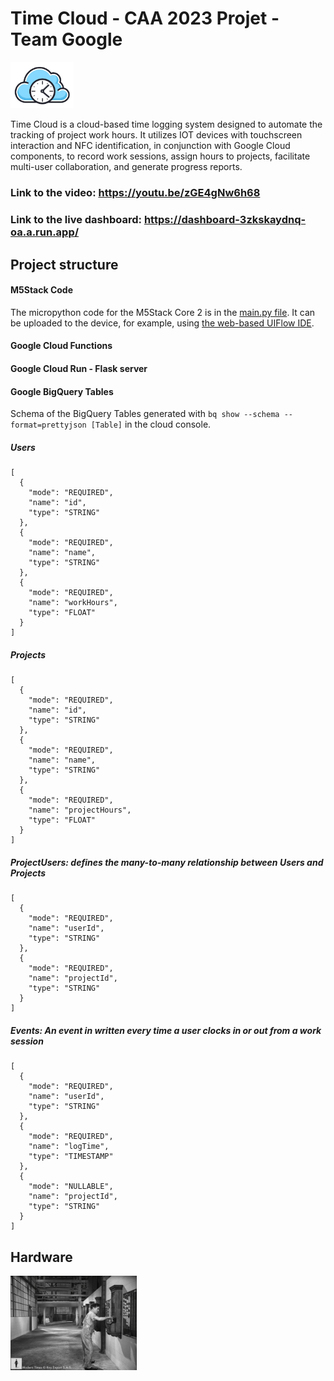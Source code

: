 # Time Cloud - CAA 2023 Projet - Team Google

<img src="time-cloud.png" width="20%">

Time Cloud is a cloud-based time logging system designed to automate the tracking of project work hours. It utilizes IOT devices with touchscreen interaction and NFC identification, in conjunction with Google Cloud components, to record work sessions, assign hours to projects, facilitate multi-user collaboration, and generate progress reports.

### Link to the video: https://youtu.be/zGE4gNw6h68
### Link to the live dashboard: https://dashboard-3zkskaydnq-oa.a.run.app/

## Project structure

#### M5Stack Code
The micropython code for the M5Stack Core 2 is in the [main.py file](M5Stack/main.py). It can be uploaded to the device, for example, using [the web-based UIFlow IDE](https://flow.m5stack.com/).

#### Google Cloud Functions

#### Google Cloud Run - Flask server

#### Google BigQuery Tables
Schema of the BigQuery Tables generated with ```bq show --schema --format=prettyjson [Table]``` in the cloud console.

##### Users
```
[
  {
    "mode": "REQUIRED",
    "name": "id",
    "type": "STRING"
  },
  {
    "mode": "REQUIRED",
    "name": "name",
    "type": "STRING"
  },
  {
    "mode": "REQUIRED",
    "name": "workHours",
    "type": "FLOAT"
  }
]
```

##### Projects
```
[
  {
    "mode": "REQUIRED",
    "name": "id",
    "type": "STRING"
  },
  {
    "mode": "REQUIRED",
    "name": "name",
    "type": "STRING"
  },
  {
    "mode": "REQUIRED",
    "name": "projectHours",
    "type": "FLOAT"
  }
]
```

##### ProjectUsers: defines the many-to-many relationship between Users and Projects
```
[
  {
    "mode": "REQUIRED",
    "name": "userId",
    "type": "STRING"
  },
  {
    "mode": "REQUIRED",
    "name": "projectId",
    "type": "STRING"
  }
]
```

##### Events: An event in written every time a user clocks in or out from a work session
```
[
  {
    "mode": "REQUIRED",
    "name": "userId",
    "type": "STRING"
  },
  {
    "mode": "REQUIRED",
    "name": "logTime",
    "type": "TIMESTAMP"
  },
  {
    "mode": "NULLABLE",
    "name": "projectId",
    "type": "STRING"
  }
]
```

## Hardware




<!---
![Charlie Chaplin Modern Times - Time Clock Scene](modern-times-time-clock.jpg width="100" height="100")
-->
<img src="modern-times-time-clock.jpg" width="40%">
